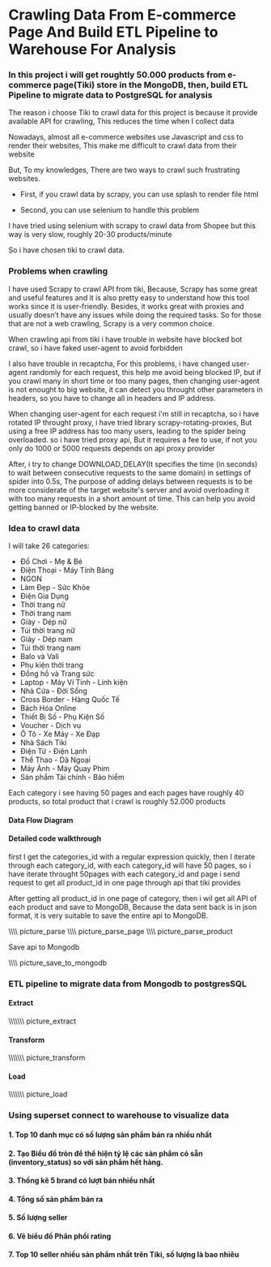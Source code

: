 # Crawling Data From E-commerce Page And Build ETL Pipeline to Warehouse For Analysis

### In this project i will get roughtly 50.000 products from e-commerce page(Tiki) store in the MongoDB, then, build ETL Pipeline to migrate data to PostgreSQL for analysis

The reason i choose Tiki to crawl data for this project is because it provide available API for crawling, This reduces the time when I collect data

Nowadays, almost all e-commerce websites use Javascript and css to render their websites, This make me difficult to crawl data from their website

But, To my knowledges, There are two ways to crawl such frustrating websites.

- First, if you crawl data by scrapy, you can use splash to render file html

- Second, you can use selenium to handle this problem

I have tried using selenium with scrapy to crawl data from Shopee but this way is very slow, roughly 20-30 products/minute

So i have chosen tiki to crawl data.

### Problems when crawling

I have used Scrapy to crawl API from tiki, Because, Scrapy has some great and useful features and it is also pretty easy to understand how this tool works since it is user-friendly.
Besides, it works great with proxies and usually doesn’t have any issues while doing the required tasks. So for those that are not a web crawling, Scrapy is a very common choice.


When crawling api from tiki i have trouble in website have blocked bot crawl, so i have faked user-agent to avoid forbidden

I also have trouble in recaptcha, For this problems, i have changed user-agent randomly for each request, this help me avoid being blocked IP, 
but if you crawl many in short time or too many pages, then changing user-agent is not enought to big website, 
it can detect you throught other parameters in headers, so you have to change all in headers and IP address.

When changing user-agent for each request i'm still in recaptcha, so i have rotated IP throught proxy, i have tried library scrapy-rotating-proxies, But using a free IP address has too many users, leading to the spider being overloaded. so i have tried proxy api, But it requires a fee to use, if not you only do 1000 or 5000 requests depends on api proxy provider

After, i try to change DOWNLOAD_DELAY(It specifies the time (in seconds) to wait between consecutive requests to the same domain) in settings of spider into 0.5s, The purpose of adding delays between requests is to be more considerate of the target website's server and avoid overloading it with too many requests in a short amount of time. This can help you avoid getting banned or IP-blocked by the website.

### Idea to crawl data

I will take 26 categories:
- Đồ Chơi - Mẹ & Bé
- Điện Thoại - Máy Tính Bảng
- NGON
- Làm Đẹp - Sức Khỏe
- Điện Gia Dụng
- Thời trang nữ
- Thời trang nam
- Giày - Dép nữ
- Túi thời trang nữ
- Giày - Dép nam
- Túi thời trang nam
- Balo và Vali
- Phụ kiện thời trang
- Đồng hồ và Trang sức
- Laptop - Máy Vi Tính - Linh kiện
- Nhà Cửa - Đời Sống
- Cross Border - Hàng Quốc Tế
- Bách Hóa Online
- Thiết Bị Số - Phụ Kiện Số
- Voucher - Dịch vụ
- Ô Tô - Xe Máy - Xe Đạp
- Nhà Sách Tiki
- Điện Tử - Điện Lạnh
- Thể Thao - Dã Ngoại
- Máy Ảnh - Máy Quay Phim
- Sản phẩm Tài chính - Bảo hiểm

Each category i see having 50 pages and each pages have roughly 40 products, so total product that i crawl is roughly 52.000 products

#### Data Flow Diagram



#### Detailed code walkthrough

first I get the categories_id with a regular expression quickly, then I iterate through each category_id, with each category_id will have 50 pages, so i have iterate throught 50pages
with each category_id and page i send request to get all product_id in one page through api that tiki provides

After getting all product_id in one page of category, then i wil get all API of each product and save to MongoDB, Because the data sent back is in json format, it is very suitable to save the entire api to MongoDB.

\\\\\\\\ picture_parse
\\\\\\\\ picture_parse_page
\\\\\\\\ picture_parse_product

Save api to Mongodb

\\\\\\\\ picture_save_to_mongodb

### ETL pipeline to migrate data from Mongodb to postgresSQL

#### Extract
\\\\\\\\\\\\\ picture_extract
#### Transform
\\\\\\\\\\\\\ picture_transform
#### Load

\\\\\\\\\\\\\ picture_load

### Using superset connect to warehouse to visualize data



#### 1. Top 10 danh mục có số lượng sản phẩm bán ra nhiều nhất

#### 2. Tạo Biểu đồ tròn để thể hiện tỷ lệ các sản phẩm có sẵn (inventory_status) so với sản phẩm hết hàng.

#### 3. Thống kê 5 brand có lượt bán nhiều nhất

#### 4. Tổng số sản phẩm bán ra

#### 5. Số lượng seller

#### 6. Vẽ biểu đồ Phân phối rating

#### 7. Top 10 seller nhiều sản phẩm nhất trên Tiki, số lượng là bao nhiêu





































